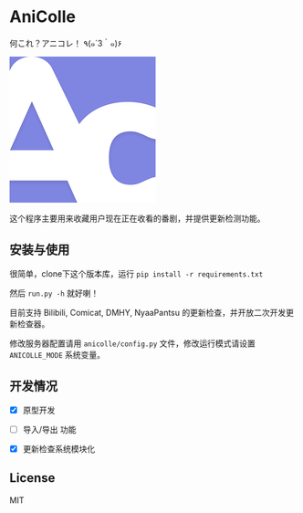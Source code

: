 # AniColle

何これ？アニコレ！ ٩(๑´3｀๑)۶

![AniColle](https://github.com/chienius/anicolle/raw/master/anicolle_logo.png)

这个程序主要用来收藏用户现在正在收看的番剧，并提供更新检测功能。

## 安装与使用

很简单，clone下这个版本库，运行 `pip install -r requirements.txt`

然后 `run.py -h` 就好喇！

目前支持 Bilibili, Comicat, DMHY, NyaaPantsu 的更新检查，并开放二次开发更新检查器。

修改服务器配置请用 `anicolle/config.py` 文件，修改运行模式请设置 `ANICOLLE_MODE` 系统变量。

## 开发情况

- [x] 原型开发

- [ ] 导入/导出 功能

- [x] 更新检查系统模块化

## License

MIT

